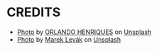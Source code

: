 # CREDITS

- [Photo](https://unsplash.com/photos/w8TtcStjyWY) by [ORLANDO HENRIQUES](https://unsplash.com/@orlandohenriques) on [Unsplash](https://unsplash.com)
- [Photo](https://unsplash.com/photos/GNVxujZ_CxU) by [Marek Levák](https://unsplash.com/@designmesk) on [Unsplash](https://unsplash.com)
